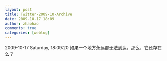 ```yaml
---
layout: post
title: Twitter-2009-10-Archive
date: 2009-10-17 18:09
author: zhaohao
comments: true
categories: [weblog]
---
```

2009-10-17 Saturday, 18:09:20 如果一个地方永远都无法到达，那么，它还存在么？
